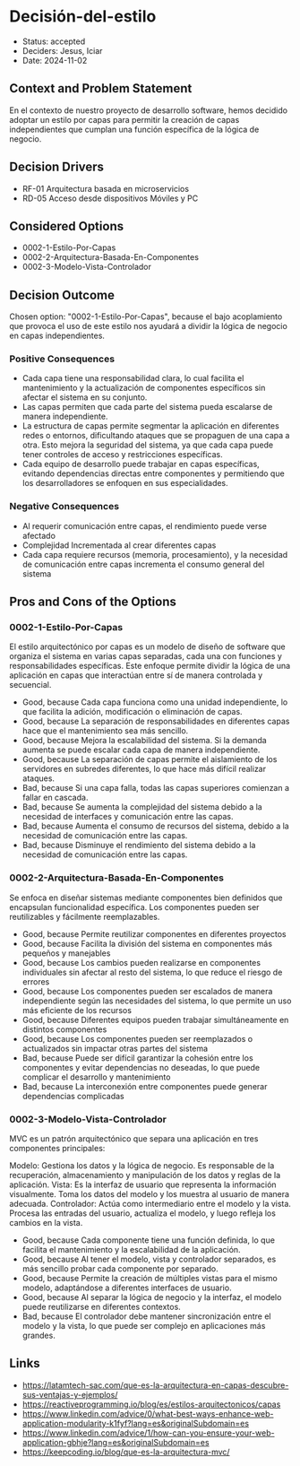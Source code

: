 # Decisión-del-estilo

* Status: accepted
* Deciders: Jesus, Iciar
* Date: 2024-11-02

## Context and Problem Statement

En el contexto de nuestro proyecto de desarrollo software, hemos decidido adoptar un estilo por capas para permitir la creación de capas independientes que cumplan una función específica de la lógica de negocio.

## Decision Drivers

* RF-01 Arquitectura basada en microservicios
* RD-05 Acceso desde dispositivos Móviles y PC

## Considered Options

* 0002-1-Estilo-Por-Capas
* 0002-2-Arquitectura-Basada-En-Componentes
* 0002-3-Modelo-Vista-Controlador

## Decision Outcome

Chosen option: "0002-1-Estilo-Por-Capas", because el bajo acoplamiento que provoca el uso de este estilo nos ayudará a dividir la lógica de negocio en capas independientes.

### Positive Consequences

* Cada capa tiene una responsabilidad clara, lo cual facilita el mantenimiento y la actualización de componentes específicos sin afectar el sistema en su conjunto.
* Las capas permiten que cada parte del sistema pueda escalarse de manera independiente.
* La estructura de capas permite segmentar la aplicación en diferentes redes o entornos, dificultando ataques que se propaguen de una capa a otra. Esto mejora la seguridad del sistema, ya que cada capa puede tener controles de acceso y restricciones específicas.
* Cada equipo de desarrollo puede trabajar en capas específicas, evitando dependencias directas entre componentes y permitiendo que los desarrolladores se enfoquen en sus especialidades.

### Negative Consequences

* Al requerir comunicación entre capas, el rendimiento puede verse afectado
* Complejidad Incrementada al crear diferentes capas
* Cada capa requiere recursos (memoria, procesamiento), y la necesidad de comunicación entre capas incrementa el consumo general del sistema

## Pros and Cons of the Options

### 0002-1-Estilo-Por-Capas

El estilo arquitectónico por capas es un modelo de diseño de software que organiza el sistema en varias capas separadas, cada una con funciones y responsabilidades específicas. Este enfoque permite dividir la lógica de una aplicación en capas que interactúan entre sí de manera controlada y secuencial.

* Good, because Cada capa funciona como una unidad independiente, lo que facilita la adición, modificación o eliminación de capas.
* Good, because La separación de responsabilidades en diferentes capas hace que el mantenimiento sea más sencillo.
* Good, because Mejora la escalabilidad del sistema. Si la demanda aumenta se puede escalar cada capa de manera independiente.
* Good, because La separación de capas permite el aislamiento de los servidores en subredes diferentes, lo que hace más difícil realizar ataques.
* Bad, because Si una capa falla, todas las capas superiores comienzan a fallar en cascada.
* Bad, because Se aumenta la complejidad del sistema debido a la necesidad de interfaces y comunicación entre las capas.
* Bad, because Aumenta el consumo de recursos del sistema, debido a la necesidad de comunicación entre las capas.
* Bad, because Disminuye el rendimiento del sistema debido a la necesidad de comunicación entre las capas.

### 0002-2-Arquitectura-Basada-En-Componentes

Se enfoca en diseñar sistemas mediante componentes bien definidos que encapsulan funcionalidad específica. Los componentes pueden ser reutilizables y fácilmente reemplazables.

* Good, because Permite reutilizar componentes en diferentes proyectos
* Good, because Facilita la división del sistema en componentes más pequeños y manejables
* Good, because Los cambios pueden realizarse en componentes individuales sin afectar al resto del sistema, lo que reduce el riesgo de errores
* Good, because Los componentes pueden ser escalados de manera independiente según las necesidades del sistema, lo que permite un uso más eficiente de los recursos
* Good, because Diferentes equipos pueden trabajar simultáneamente en distintos componentes
* Good, because Los componentes pueden ser reemplazados o actualizados sin impactar otras partes del sistema
* Bad, because Puede ser difícil garantizar la cohesión entre los componentes y evitar dependencias no deseadas, lo que puede complicar el desarrollo y mantenimiento
* Bad, because La interconexión entre componentes puede generar dependencias complicadas

### 0002-3-Modelo-Vista-Controlador

MVC es un patrón arquitectónico que separa una aplicación en tres componentes principales:

Modelo: Gestiona los datos y la lógica de negocio. Es responsable de la recuperación, almacenamiento y manipulación de los datos y reglas de la aplicación.
Vista: Es la interfaz de usuario que representa la información visualmente. Toma los datos del modelo y los muestra al usuario de manera adecuada.
Controlador: Actúa como intermediario entre el modelo y la vista. Procesa las entradas del usuario, actualiza el modelo, y luego refleja los cambios en la vista.

* Good, because Cada componente tiene una función definida, lo que facilita el mantenimiento y la escalabilidad de la aplicación.
* Good, because Al tener el modelo, vista y controlador separados, es más sencillo probar cada componente por separado.
* Good, because Permite la creación de múltiples vistas para el mismo modelo, adaptándose a diferentes interfaces de usuario.
* Good, because Al separar la lógica de negocio y la interfaz, el modelo puede reutilizarse en diferentes contextos.
* Bad, because El controlador debe mantener sincronización entre el modelo y la vista, lo que puede ser complejo en aplicaciones más grandes.

## Links

* https://latamtech-sac.com/que-es-la-arquitectura-en-capas-descubre-sus-ventajas-y-ejemplos/
* https://reactiveprogramming.io/blog/es/estilos-arquitectonicos/capas
* https://www.linkedin.com/advice/0/what-best-ways-enhance-web-application-modularity-k1fyf?lang=es&originalSubdomain=es
* https://www.linkedin.com/advice/1/how-can-you-ensure-your-web-application-gbhje?lang=es&originalSubdomain=es
* https://keepcoding.io/blog/que-es-la-arquitectura-mvc/
